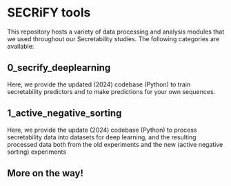 # SECRiFY tools
This repository hosts a variety of data processing and analysis modules that we used throughout our Secretability studies. The following categories are available:
## 0_secrify_deeplearning
Here, we provide the updated (2024) codebase (Python) to train secretability predictors and to make predictions for your own sequences.

## 1_active_negative_sorting
Here, we provide the update (2024) codebase (Python) to process secretability data into datasets for deep learning, and the resulting processed data both from the old experiments and the new (active negative sorting) experiments

## More on the way!